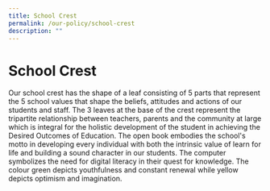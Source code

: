 ```yaml
---
title: School Crest
permalink: /our-policy/school-crest
description: ""
---
```

# **School Crest**


Our school crest has the shape of a leaf consisting of 5 parts that represent the 5 school values that shape the beliefs, attitudes and actions of our students and staff. The 3 leaves at the base of the crest represent the tripartite relationship between teachers, parents and the community at large which is integral for the holistic development of the student in achieving the Desired Outcomes of Education. The open book embodies the school's motto in developing every individual with both the intrinsic value of learn for life and building a sound character in our students. The computer symbolizes the need for digital literacy in their quest for knowledge. The colour green depicts youthfulness and constant renewal while yellow depicts optimism and imagination.